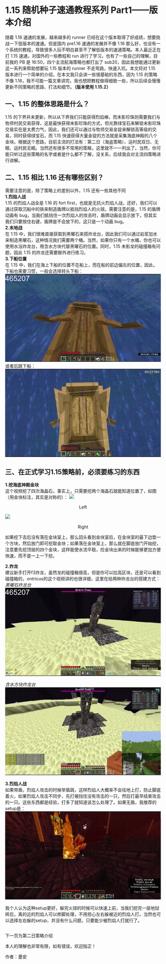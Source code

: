 # 1.15 随机种子速通教程系列 Part1——版本介绍

随着 1.16 速通的发展，越来越多的 runner 已经在这个版本取得了好成绩，想要挑战一下低版本的速通。但是国内 pre1.16 速通的发展并不像 1.16 那么好，也没有一个系统的教程，导致很多人玩不明白甚至不了解低版本的速通策略。本人最近正在打 1.15 速通，对国外的一些教程和 run 进行了学习，也有了一些自己的理解，目前我的 PB 是 16:50，四个主流航海策略也都打出了 sub20，因此我想能通过更新这一系列来帮助想要玩 1.15 版本的 runner 不走弯路，快速入坑。本文将对 1.15 版本进行一个简单的介绍，在本文我只会讲一些很基础的东西，因为 1.15 的策略不像 1.16，我不可能一篇文章讲完，我也想把教程做得细致一些，所以后续会慢慢更新不同策略的思路、打法和细节。**（版本使用 1.15.2）**

## 一、1.15 的整体思路是什么？

1.15 的下界并未更新，所以从下界我们只能获得烈焰棒，而末影珍珠则需要我们与牧师村民交易获得，这是最快获得末影珍珠的方式，但光靠绿宝石来解锁末影珍珠交易实在是太费力气，因此，我们还可以通过与牧师交易金锭来解锁高等级的交易，同时获得绿宝石，而 1.15 快速获得大量金锭的方法就是采集海底神殿的八个金块。根据这个思路，目前主流的打法有：第二日（海盗策略）、运村民双日、无眠、运村民无眠。当然还有很多不常用的策略，这里就不一一列出了。当然，你可能只听过这些策略的名字或者是什么都不了解，没关系，后续我会对主流四策略进行讲解。

## 二、1.15 相比 1.16 还有哪些区别？

需要注意的是，除了策略上的差别以外，1.15 还有一些其他不同  
**1.烈焰人战**  
1.15 的烈焰人战全是 1.16 的 fort first，也就是无抗火烈焰人战，还好，我们可以通过获取沉船中的铁来制造盾牌以抵挡烈焰人的火球。需要注意的是，1.15 的盾牌动画有 bug，当我们抵挡住一次烈焰人的攻击时，盾牌动画会显示放下，但其实我们只要按住右键，盾牌是不会放下的，这只是一个动画 bug。  
**2.末地战**  
在 1.15 中，我们很难直接获取到黑曜石来搭炸龙台，因此我们可以通过岩浆加水来制造黑曜石，这种情况我们需要两个桶。当然，如果你只有一个水桶，你也可以使用水浴炸龙台，用含水方块代替黑曜石的位置。同时，1.15 末影龙的碰撞箱有问题，因此 1.15 的炸龙还需要额外进行练习。  
**3.下船位置**  
在 1.15 中，我们在海上下船的位置不在船上，而在船的前边偏左的位置，因此，下船也需要习惯，一般会选择转头下船：
![](./img/UnmountBoat1.gif)  
或者后跳下船：  
![](./img/UnmountBoat2.gif)  

## 三、在正式学习1.15策略前，必须要练习的东西

**1.挖海底神殿金块**  
这个视频挖了四次海晶石，事实上，只需要挖两个海晶石就能知道位置了，如图（用金块标注，其实是对称的）：
![](./img/MonumentLeft.png)  
<p style="text-align:center">Left</p>  

![](./img/MonumentRight.png)  
<p style="text-align:center">Right</p> 

如果挖下去后没有落在金块室上，那么回头看到金块室后，在金块室的最下边垫一个方块，然后放门即可挖取金块；如果落在金块室上，那么就在脚底放门开始挖，注意要先挖顶层的四个金块，这样能使水流平稳，捡金块出来的时候能够更加方便快速，而不是一上一下挖。

**2.炸龙**  
建议新手打开f3炸龙，虽然龙的碰撞箱很高，但是你可以拉高区块，还是可以看到碰撞箱的，ontricus的这个视频讲的也很详细，这里在给两种炸龙台的搭建方式：  
*黑曜石炸龙台*  
![](./img/WithLava.gif)  

*含水方块炸龙台*  
![](./img/WithoutLava.gif)  

**3.烈焰人战**  
如果带盾，烈焰人攻击的时候举盾跳，这样烈焰人大概率不会往地上打，防止脚底着火，如果烈焰人攻击不同步，先打被挡住没有攻击的一只，然后打最早结束攻击的一只。这些东西都是经验，打多了就知道该怎么处理了。如果无盾，我推荐的setup是：  
![](./img//WithoutShield.gif)

我个人认为这种setup更好，躲完火球的时候可以快速上前，当我们挖完一层地狱砖后，离的近的烈焰人可以修脚处理，不用担心左右躲被近的烈焰人打。当然也可以选择左右躲的setup，并没有什么问题，只要能少被烈焰人打就行了。

##

下一页为第二日策略介绍

本人的理解也非常有限，如有错误，欢迎指正！

作者：墨安
